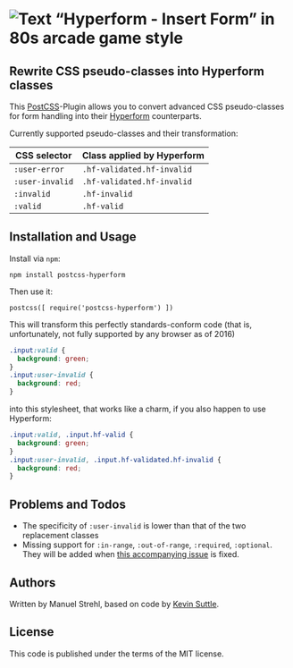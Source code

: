 # ![Text “Hyperform - Insert Form” in 80s arcade game style](https://github.com/hyperform/hyperform/raw/master/stuff/header.png)

## Rewrite CSS pseudo-classes into Hyperform classes

This [PostCSS](https://github.com/postcss/postcss)-Plugin allows you to convert
advanced CSS pseudo-classes for form handling into their
[Hyperform](https://hyperform.js.org) counterparts.

Currently supported pseudo-classes and their transformation:

| CSS selector    | Class applied by Hyperform |
| --------------- | -------------------------- |
| `:user-error`   | `.hf-validated.hf-invalid` |
| `:user-invalid` | `.hf-validated.hf-invalid` |
| `:invalid`      | `.hf-invalid`              |
| `:valid`        | `.hf-valid`                |

## Installation and Usage

Install via `npm`:

    npm install postcss-hyperform

Then use it:

    postcss([ require('postcss-hyperform') ])

This will transform this perfectly standards-conform code (that is,
unfortunately, not fully supported by any browser as of 2016)

```css
.input:valid {
  background: green;
}
.input:user-invalid {
  background: red;
}
```

into this stylesheet, that works like a charm, if you also happen to use
Hyperform:

```css
.input:valid, .input.hf-valid {
  background: green;
}
.input:user-invalid, .input.hf-validated.hf-invalid {
  background: red;
}
```

## Problems and Todos

*   The specificity of `:user-invalid` is lower than that of the two
    replacement classes
*   Missing support for `:in-range`, `:out-of-range`, `:required`, `:optional`.
    They will be added when [this accompanying
    issue](https://github.com/hyperform/hyperform/issues/23) is fixed.

## Authors

Written by Manuel Strehl, based on code by [Kevin
Suttle](https://github.com/kevinSuttle).

## License

This code is published under the terms of the MIT license.
